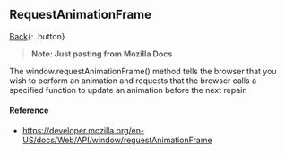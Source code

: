 ## RequestAnimationFrame

[Back](../../index.md){: .button}

> **Note: Just pasting from Mozilla Docs**

The window.requestAnimationFrame() method tells the browser that you wish to perform an animation and requests that the browser calls a specified function to update an animation before the next repain

#### Reference

- https://developer.mozilla.org/en-US/docs/Web/API/window/requestAnimationFrame
